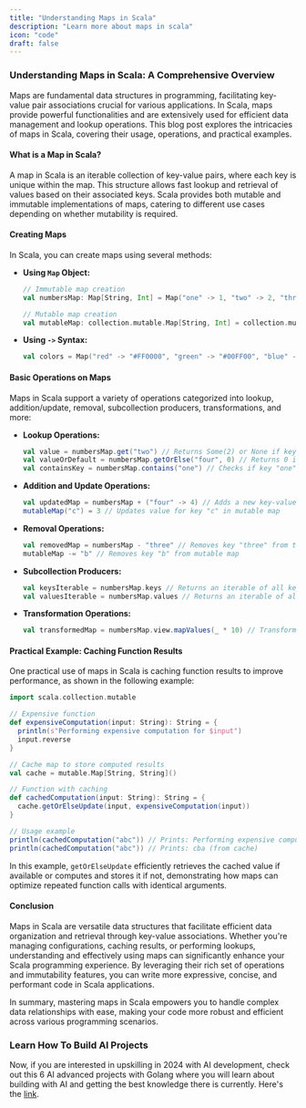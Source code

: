 ```yaml
---
title: "Understanding Maps in Scala"
description: "Learn more about maps in scala"
icon: "code"
draft: false
---
```


### Understanding Maps in Scala: A Comprehensive Overview

Maps are fundamental data structures in programming, facilitating key-value pair associations crucial for various applications. In Scala, maps provide powerful functionalities and are extensively used for efficient data management and lookup operations. This blog post explores the intricacies of maps in Scala, covering their usage, operations, and practical examples.

#### What is a Map in Scala?

A map in Scala is an iterable collection of key-value pairs, where each key is unique within the map. This structure allows fast lookup and retrieval of values based on their associated keys. Scala provides both mutable and immutable implementations of maps, catering to different use cases depending on whether mutability is required.

#### Creating Maps

In Scala, you can create maps using several methods:

- **Using `Map` Object:**

  ```scala
  // Immutable map creation
  val numbersMap: Map[String, Int] = Map("one" -> 1, "two" -> 2, "three" -> 3)

  // Mutable map creation
  val mutableMap: collection.mutable.Map[String, Int] = collection.mutable.Map("a" -> 1, "b" -> 2)
  ```

- **Using `->` Syntax:**
  ```scala
  val colors = Map("red" -> "#FF0000", "green" -> "#00FF00", "blue" -> "#0000FF")
  ```

#### Basic Operations on Maps

Maps in Scala support a variety of operations categorized into lookup, addition/update, removal, subcollection producers, transformations, and more:

- **Lookup Operations:**

  ```scala
  val value = numbersMap.get("two") // Returns Some(2) or None if key not found
  val valueOrDefault = numbersMap.getOrElse("four", 0) // Returns 0 if key "four" not found
  val containsKey = numbersMap.contains("one") // Checks if key "one" exists
  ```

- **Addition and Update Operations:**

  ```scala
  val updatedMap = numbersMap + ("four" -> 4) // Adds a new key-value pair to the map
  mutableMap("c") = 3 // Updates value for key "c" in mutable map
  ```

- **Removal Operations:**

  ```scala
  val removedMap = numbersMap - "three" // Removes key "three" from the map
  mutableMap -= "b" // Removes key "b" from mutable map
  ```

- **Subcollection Producers:**

  ```scala
  val keysIterable = numbersMap.keys // Returns an iterable of all keys
  val valuesIterable = numbersMap.values // Returns an iterable of all values
  ```

- **Transformation Operations:**
  ```scala
  val transformedMap = numbersMap.view.mapValues(_ * 10) // Transforms values in the map
  ```

#### Practical Example: Caching Function Results

One practical use of maps in Scala is caching function results to improve performance, as shown in the following example:

```scala
import scala.collection.mutable

// Expensive function
def expensiveComputation(input: String): String = {
  println(s"Performing expensive computation for $input")
  input.reverse
}

// Cache map to store computed results
val cache = mutable.Map[String, String]()

// Function with caching
def cachedComputation(input: String): String = {
  cache.getOrElseUpdate(input, expensiveComputation(input))
}

// Usage example
println(cachedComputation("abc")) // Prints: Performing expensive computation for abc; cba
println(cachedComputation("abc")) // Prints: cba (from cache)
```

In this example, `getOrElseUpdate` efficiently retrieves the cached value if available or computes and stores it if not, demonstrating how maps can optimize repeated function calls with identical arguments.

#### Conclusion

Maps in Scala are versatile data structures that facilitate efficient data organization and retrieval through key-value associations. Whether you're managing configurations, caching results, or performing lookups, understanding and effectively using maps can significantly enhance your Scala programming experience. By leveraging their rich set of operations and immutability features, you can write more expressive, concise, and performant code in Scala applications.

In summary, mastering maps in Scala empowers you to handle complex data relationships with ease, making your code more robust and efficient across various programming scenarios.

### Learn How To Build AI Projects

Now, if you are interested in upskilling in 2024 with AI development, check out this 6 AI advanced projects with Golang where you will learn about building with AI and getting the best knowledge there is currently. Here's the [link](https://akhilsharmatech.gumroad.com/l/zgxqq).
